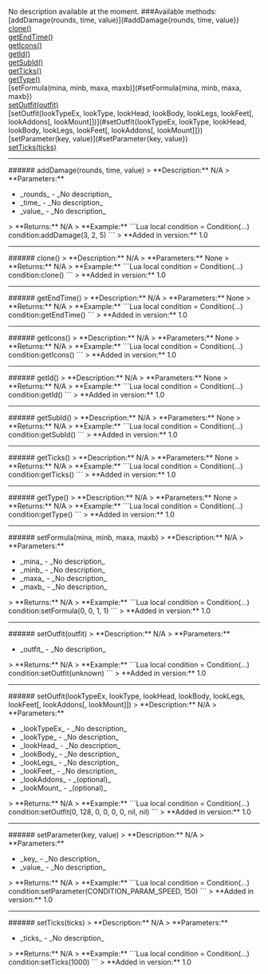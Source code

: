 No description available at the moment.
###Available methods:
[addDamage(rounds, time, value)](#addDamage{rounds, time, value})  
[clone()](#clone{})  
[getEndTime()](#getEndTime{})  
[getIcons()](#getIcons{})  
[getId()](#getId{})  
[getSubId()](#getSubId{})  
[getTicks()](#getTicks{})  
[getType()](#getType{})  
[setFormula(mina, minb, maxa, maxb)](#setFormula{mina, minb, maxa, maxb})  
[setOutfit(outfit)](#setOutfit{outfit})  
[setOutfit(lookTypeEx, lookType, lookHead, lookBody, lookLegs, lookFeet[, lookAddons[, lookMount]])](#setOutfit{lookTypeEx, lookType, lookHead, lookBody, lookLegs, lookFeet[, lookAddons[, lookMount]]})  
[setParameter(key, value)](#setParameter{key, value})  
[setTicks(ticks)](#setTicks{ticks})  


***

<a name="addDamage{rounds, time, value}"/>
###### addDamage(rounds, time, value)
> **Description:** N/A  
> **Parameters:** <ul><li>_rounds_ - _No description_</li><li>_time_ - _No description_</li><li>_value_ - _No description_</li></ul>
> **Returns:** N/A  
> **Example:** 
```Lua
local condition = Condition(...)
condition:addDamage(3, 2, 5)
```
> **Added in version:** 1.0

***

<a name="clone{}"/>
###### clone()
> **Description:** N/A  
> **Parameters:** None  
> **Returns:** N/A  
> **Example:** 
```Lua
local condition = Condition(...)
condition:clone()
```
> **Added in version:** 1.0

***

<a name="getEndTime{}"/>
###### getEndTime()
> **Description:** N/A  
> **Parameters:** None  
> **Returns:** N/A  
> **Example:** 
```Lua
local condition = Condition(...)
condition:getEndTime()
```
> **Added in version:** 1.0

***

<a name="getIcons{}"/>
###### getIcons()
> **Description:** N/A  
> **Parameters:** None  
> **Returns:** N/A  
> **Example:** 
```Lua
local condition = Condition(...)
condition:getIcons()
```
> **Added in version:** 1.0

***

<a name="getId{}"/>
###### getId()
> **Description:** N/A  
> **Parameters:** None  
> **Returns:** N/A  
> **Example:** 
```Lua
local condition = Condition(...)
condition:getId()
```
> **Added in version:** 1.0

***

<a name="getSubId{}"/>
###### getSubId()
> **Description:** N/A  
> **Parameters:** None  
> **Returns:** N/A  
> **Example:** 
```Lua
local condition = Condition(...)
condition:getSubId()
```
> **Added in version:** 1.0

***

<a name="getTicks{}"/>
###### getTicks()
> **Description:** N/A  
> **Parameters:** None  
> **Returns:** N/A  
> **Example:** 
```Lua
local condition = Condition(...)
condition:getTicks()
```
> **Added in version:** 1.0

***

<a name="getType{}"/>
###### getType()
> **Description:** N/A  
> **Parameters:** None  
> **Returns:** N/A  
> **Example:** 
```Lua
local condition = Condition(...)
condition:getType()
```
> **Added in version:** 1.0

***

<a name="setFormula{mina, minb, maxa, maxb}"/>
###### setFormula(mina, minb, maxa, maxb)
> **Description:** N/A  
> **Parameters:** <ul><li>_mina_ - _No description_</li><li>_minb_ - _No description_</li><li>_maxa_ - _No description_</li><li>_maxb_ - _No description_</li></ul>
> **Returns:** N/A  
> **Example:** 
```Lua
local condition = Condition(...)
condition:setFormula(0, 0, 1, 1)
```
> **Added in version:** 1.0

***

<a name="setOutfit{outfit}"/>
###### setOutfit(outfit)
> **Description:** N/A  
> **Parameters:** <ul><li>_outfit_ - _No description_</li></ul>
> **Returns:** N/A  
> **Example:** 
```Lua
local condition = Condition(...)
condition:setOutfit(unknown)
```
> **Added in version:** 1.0

***

<a name="setOutfit{lookTypeEx, lookType, lookHead, lookBody, lookLegs, lookFeet[, lookAddons[, lookMount]]}"/>
###### setOutfit(lookTypeEx, lookType, lookHead, lookBody, lookLegs, lookFeet[, lookAddons[, lookMount]])
> **Description:** N/A  
> **Parameters:** <ul><li>_lookTypeEx_ - _No description_</li><li>_lookType_ - _No description_</li><li>_lookHead_ - _No description_</li><li>_lookBody_ - _No description_</li><li>_lookLegs_ - _No description_</li><li>_lookFeet_ - _No description_</li><li>_lookAddons_ - _(optional)_</li><li>_lookMount_ - _(optional)_</li></ul>
> **Returns:** N/A  
> **Example:** 
```Lua
local condition = Condition(...)
condition:setOutfit(0, 128, 0, 0, 0, 0, nil, nil)
```
> **Added in version:** 1.0

***

<a name="setParameter{key, value}"/>
###### setParameter(key, value)
> **Description:** N/A  
> **Parameters:** <ul><li>_key_ - _No description_</li><li>_value_ - _No description_</li></ul>
> **Returns:** N/A  
> **Example:** 
```Lua
local condition = Condition(...)
condition:setParameter(CONDITION_PARAM_SPEED, 150)
```
> **Added in version:** 1.0

***

<a name="setTicks{ticks}"/>
###### setTicks(ticks)
> **Description:** N/A  
> **Parameters:** <ul><li>_ticks_ - _No description_</li></ul>
> **Returns:** N/A  
> **Example:** 
```Lua
local condition = Condition(...)
condition:setTicks(1000)
```
> **Added in version:** 1.0